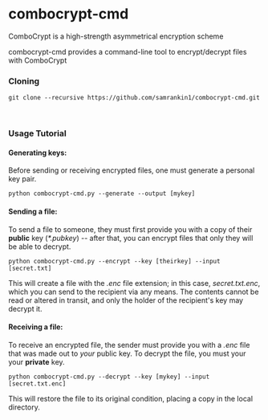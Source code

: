 # combocrypt-cmd
ComboCrypt is a high-strength asymmetrical encryption scheme

combocrypt-cmd provides a command-line tool to encrypt/decrypt files with ComboCrypt

### Cloning
```
git clone --recursive https://github.com/samrankin1/combocrypt-cmd.git
```

&nbsp;
### Usage Tutorial

#### Generating keys:
Before sending or receiving encrypted files, one must generate a personal key pair.
```
python combocrypt-cmd.py --generate --output [mykey]
```

#### Sending a file:
To send a file to someone, they must first provide you with a copy of their **public** key (*\*.pubkey*) -- after that, you can encrypt files that only they will be able to decrypt.
```
python combocrypt-cmd.py --encrypt --key [theirkey] --input [secret.txt]
```
This will create a file with the *.enc* file extension; in this case, *secret.txt.enc*, which you can send to the recipient via any means. The contents cannot be read or altered in transit, and only the holder of the recipient's key may decrypt it.

#### Receiving a file:
To receive an encrypted file, the sender must provide you with a *.enc* file that was made out to *your* public key. To decrypt the file, you must your your **private** key.
```
python combocrypt-cmd.py --decrypt --key [mykey] --input [secret.txt.enc]
```
This will restore the file to its original condition, placing a copy in the local directory.
